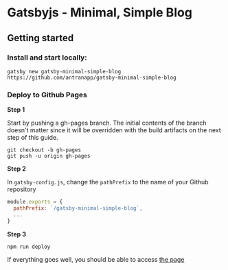 # Gatsbyjs - Minimal, Simple Blog

## Getting started

### Install and start locally:

```shell
gatsby new gatsby-minimal-simple-blog https://github.com/antranapp/gatsby-minimal-simple-blog
```

### Deploy to Github Pages

**Step 1**

Start by pushing a gh-pages branch. The initial contents of the branch doesn't matter since it will be overridden with the build artifacts on the next step of this guide.

```shell
git checkout -b gh-pages
git push -u origin gh-pages
```

**Step 2**

In `gatsby-config.js`, change the `pathPrefix` to the name of your Github repository

```javascript
module.exports = {
  pathPrefix: `/gatsby-minimal-simple-blog`,
  ...
}
```

**Step 3**

```shell
npm run deploy
```

If everything goes well, you should be able to access [the page](https://antranapp.github.io/gatsby-minimal-simple-blog/)